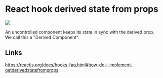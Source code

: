 # React hook derived state from props

[![](https://img.shields.io/endpoint?url=https://raw.githubusercontent.com/cncolder/demo/main/shields/codesandbox.json)](https://githubbox.com/cncolder/demo/tree/main/react-hook-derived-state-from-props)

An uncontrolled component keeps its state in sync with the derived prop. We call this a "Derived Component".

## Links

https://reactjs.org/docs/hooks-faq.html#how-do-i-implement-getderivedstatefromprops
